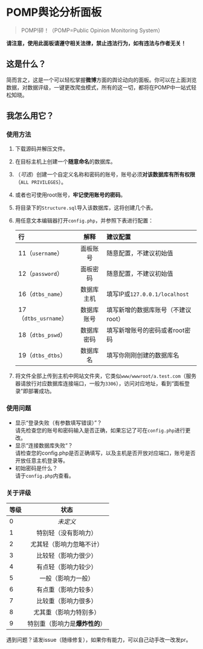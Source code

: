 # POMP舆论分析面板

>POMP!砰！（POMP=Public Opinion Monitoring System）

**请注意，使用此面板请遵守相关法律，禁止违法行为，如有违法与作者无关！**

## 这是什么？

简而言之，这是一个可以轻松掌握**微博**方面的舆论动向的面板。你可以在上面浏览数据，对数据评级，一键更改爬虫模式，所有的这一切，都将在POMP中一站式轻松知晓。

## 我怎么用它？

### 使用方法

1. 下载源码并解压文件。
2. 在目标主机上创建一个**随意命名**的数据库。
3. （*可选*）创建一个自定义名称和密码的账号，账号必须**对该数据库有所有权限**（`ALL PRIVILEGES`）。
4. 或者也可使用root账号，**牢记使用账号的密码**。
5. 将目录下的`Structure.sql`导入该数据库，这将创建几个表。
6. 用任意文本编辑器打开`config.php`，并参照下表进行配置：

    |行|解释|建议配置|
    |:--|:--:|:--|
    |11（`username`）|面板账号|随意配置，不建议初始值|
    |12（`password`）|面板密码|随意配置，不建议初始值|
    |16（`dtbs_name`）|数据库主机|填写IP或`127.0.0.1/localhost`|
    |17（`dtbs_usrname`）|数据库账号|填写新增的数据库账号（不建议root）|
    |18（`dtbs_pswd`）|数据库密码|填写新增账号的密码或者root密码|
    |19（`dtbs_dtbs`）|数据库名|填写你刚刚创建的数据库名|

7. 将文件全部上传到主机中网站文件夹，它类似`www/wwwroot/a.test.com`（服务器请放行对应数据库连接端口，一般为`3306`），访问对应地址，看到“面板登录”即部署成功。

### 使用问题

+ 显示“登录失败（有参数填写错误）”？  
请先检查您的账号和密码输入是否正确，如果忘记了可在`config.php`进行更改。
+ 显示“连接数据库失败“？  
请检查您的config.php是否正确填写，以及主机是否开放对应端口，账号是否开放任意主机登录等。
+ 初始密码是什么？  
请于`config.php`内查看。

### 关于评级

|等级|状态|
|:---|:---:|
|0|*未定义*|
|1|特别轻（没有影响力）|
|2|尤其轻（影响力忽略不计）|
|3|比较轻（影响力很少）|
|4|有点轻（影响力较少）|
|5|一般（影响力一般）|
|6|有点重（影响力较多）|
|7|比较重（影响力很多）|
|8|尤其重（影响力特别多）|
|9|特别重（影响力是**爆炸性的**）|

遇到问题？请发issue（随缘修复），如果你有能力，可以自己动手改一改发pr。
